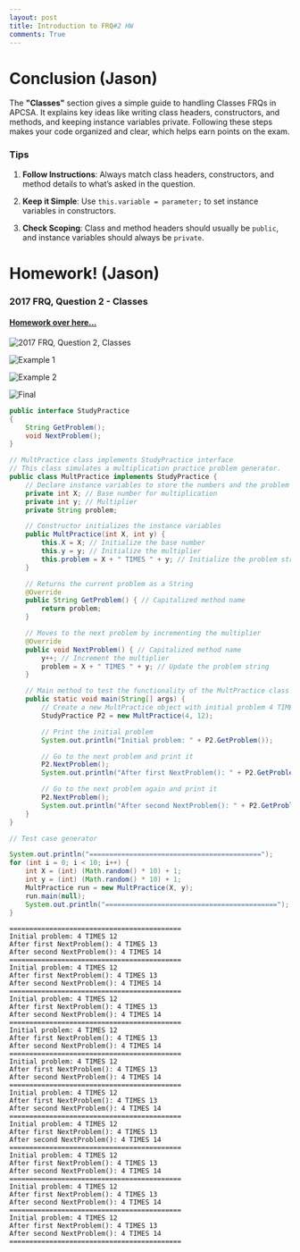```yaml
---
layout: post
title: Introduction to FRQ#2 HW
comments: True
---
```


# Conclusion   (Jason)

The **"Classes"** section gives a simple guide to handling Classes FRQs in APCSA. It explains key ideas like writing class headers, constructors, and methods, and keeping instance variables private. Following these steps makes your code organized and clear, which helps earn points on the exam.

### Tips  
1. **Follow Instructions**: Always match class headers, constructors, and method details to what’s asked in the question.  

2. **Keep it Simple**: Use `this.variable = parameter;` to set instance variables in constructors.  

3. **Check Scoping**: Class and method headers should usually be `public`, and instance variables should always be `private`.  


# **Homework!** (Jason)
### 2017 FRQ, Question 2 - Classes

#### [**Homework over here...**](https://docs.google.com/forms/d/e/1FAIpQLSfh9si2edbWDec6buhsbuA_oiq-rA2lMeY582N4i8nAxtmBoQ/viewform?usp=sf_link)

![2017 FRQ, Question 2, Classes](https://i.ibb.co/VJc29TM/Screenshot-2025-01-07-at-12-39-08-PM.png)

![Example 1](https://i.ibb.co/NpF8v72/Screenshot-2025-01-07-at-12-43-04-PM.png)

![Example 2](https://i.ibb.co/pW4jVSX/Screenshot-2025-01-07-at-12-43-20-PM.png)

![Final](https://i.ibb.co/vYTv7cX/Screenshot-2025-01-07-at-12-44-12-PM.png)



```Java
public interface StudyPractice
{
    String GetProblem();
    void NextProblem();
}
```


```Java
// MultPractice class implements StudyPractice interface
// This class simulates a multiplication practice problem generator.
public class MultPractice implements StudyPractice {
    // Declare instance variables to store the numbers and the problem string
    private int X; // Base number for multiplication
    private int y; // Multiplier
    private String problem;

    // Constructor initializes the instance variables
    public MultPractice(int X, int y) {
        this.X = X; // Initialize the base number
        this.y = y; // Initialize the multiplier
        this.problem = X + " TIMES " + y; // Initialize the problem string
    }

    // Returns the current problem as a String
    @Override
    public String GetProblem() { // Capitalized method name
        return problem;
    }

    // Moves to the next problem by incrementing the multiplier
    @Override
    public void NextProblem() { // Capitalized method name
        y++; // Increment the multiplier
        problem = X + " TIMES " + y; // Update the problem string
    }

    // Main method to test the functionality of the MultPractice class
    public static void main(String[] args) {
        // Create a new MultPractice object with initial problem 4 TIMES 12
        StudyPractice P2 = new MultPractice(4, 12);

        // Print the initial problem
        System.out.println("Initial problem: " + P2.GetProblem());

        // Go to the next problem and print it
        P2.NextProblem();
        System.out.println("After first NextProblem(): " + P2.GetProblem());

        // Go to the next problem again and print it
        P2.NextProblem();
        System.out.println("After second NextProblem(): " + P2.GetProblem());
    }
}

// Test case generator

System.out.println("===========================================");
for (int i = 0; i < 10; i++) {
    int X = (int) (Math.random() * 10) + 1;
    int y = (int) (Math.random() * 10) + 1;
    MultPractice run = new MultPractice(X, y);
    run.main(null);
    System.out.println("===========================================");
}
```

    ===========================================
    Initial problem: 4 TIMES 12
    After first NextProblem(): 4 TIMES 13
    After second NextProblem(): 4 TIMES 14
    ===========================================
    Initial problem: 4 TIMES 12
    After first NextProblem(): 4 TIMES 13
    After second NextProblem(): 4 TIMES 14
    ===========================================
    Initial problem: 4 TIMES 12
    After first NextProblem(): 4 TIMES 13
    After second NextProblem(): 4 TIMES 14
    ===========================================
    Initial problem: 4 TIMES 12
    After first NextProblem(): 4 TIMES 13
    After second NextProblem(): 4 TIMES 14
    ===========================================
    Initial problem: 4 TIMES 12
    After first NextProblem(): 4 TIMES 13
    After second NextProblem(): 4 TIMES 14
    ===========================================
    Initial problem: 4 TIMES 12
    After first NextProblem(): 4 TIMES 13
    After second NextProblem(): 4 TIMES 14
    ===========================================
    Initial problem: 4 TIMES 12
    After first NextProblem(): 4 TIMES 13
    After second NextProblem(): 4 TIMES 14
    ===========================================
    Initial problem: 4 TIMES 12
    After first NextProblem(): 4 TIMES 13
    After second NextProblem(): 4 TIMES 14
    ===========================================
    Initial problem: 4 TIMES 12
    After first NextProblem(): 4 TIMES 13
    After second NextProblem(): 4 TIMES 14
    ===========================================
    Initial problem: 4 TIMES 12
    After first NextProblem(): 4 TIMES 13
    After second NextProblem(): 4 TIMES 14
    ===========================================

